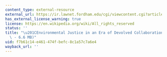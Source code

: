 ```yaml
---
content_type: external-resource
external_url: https://ir.lawnet.fordham.edu/cgi/viewcontent.cgi?article=1186&context=faculty_scholarship
has_external_license_warning: true
license: https://en.wikipedia.org/wiki/All_rights_reserved
status: ''
title: "\u201CEnvironmental Justice in an Era of Devolved Collaboration\u201D (PDF\
  \ - 6.6 MB)"
uid: f7b61c14-e461-474f-befc-8c1a57c7a6e4
wayback_url: ''
---
```

